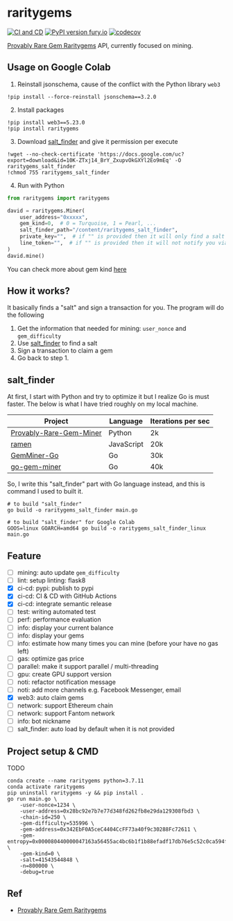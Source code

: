 # raritygems

[![CI and CD](https://github.com/jojoee/raritygems/actions/workflows/continuous-integration.yml/badge.svg?branch=master)](https://github.com/jojoee/raritygems/actions/workflows/continuous-integration.yml)
[![PyPI version fury.io](https://badge.fury.io/py/raritygems.svg)](https://pypi.python.org/pypi/raritygems/)
[![codecov](https://codecov.io/gh/jojoee/raritygems/branch/master/graph/badge.svg)](https://codecov.io/gh/jojoee/raritygems)

[Provably Rare Gem Raritygems](https://gems.alphafinance.io/#/rarity) API, currently focused on mining.

## Usage on Google Colab

1. Reinstall jsonschema, cause of the conflict with the Python library `web3`

```
!pip install --force-reinstall jsonschema==3.2.0
```

2. Install packages

```
!pip install web3==5.23.0
!pip install raritygems
```

3. Download [salt_finder](https://github.com/jojoee/raritygems#salt_finder) and give it permission per execute

```
!wget --no-check-certificate 'https://docs.google.com/uc?export=download&id=10K-ZTxj14_BrY_ZxupvOkGXYl2Eo9mEq' -O raritygems_salt_finder
!chmod 755 raritygems_salt_finder
```

4. Run with Python

```python
from raritygems import raritygems

david = raritygems.Miner(
    user_address="0xxxxx",
    gem_kind=0,  # 0 = Turquoise, 1 = Pearl, ...
    salt_finder_path="/content/raritygems_salt_finder",
    private_key="",  # if "" is provided then it will only find a salt then exit
    line_token="",  # if "" is provided then it will not notify you via LINE
)
david.mine()
```

You can check more about gem kind [here](https://github.com/jojoee/raritygems/blob/master/raritygems/helper/config.py)

## How it works?

It basically finds a "salt" and sign a transaction for you. The program will do the following

1. Get the information that needed for mining: `user_nonce` and `gem_difficulty`
2. Use [salt_finder](https://github.com/jojoee/raritygems#salt_finder) to find a salt
3. Sign a transaction to claim a gem
4. Go back to step 1.

## salt_finder

At first, I start with Python and try to optimize it but I realize Go is must faster. The below is what I have tried
roughly on my local machine.

| Project | Language | Iterations per sec |
| --- | --- | --- |
| [Provably-Rare-Gem-Miner](https://github.com/yoyoismee/Provably-Rare-Gem-Miner) | Python | 2k |
| [ramen](https://github.com/dmptrluke/ramen) | JavaScript | 20k |
| [GemMiner-Go](https://github.com/TkzcM/GemMiner-Go) | Go | 30k |
| [go-gem-miner](https://github.com/sorawit/go-gem-miner) | Go | 40k |

So, I write this "salt_finder" part with Go language instead, and this is command I used to built it.

```
# to build "salt_finder"
go build -o raritygems_salt_finder main.go

# to build "salt_finder" for Google Colab
GOOS=linux GOARCH=amd64 go build -o raritygems_salt_finder_linux main.go
```

## Feature

- [ ] mining: auto update `gem_difficulty`
- [ ] lint: setup linting: flask8
- [x] ci-cd: pypi: publish to pypi
- [x] ci-cd: CI & CD with GitHub Actions
- [x] ci-cd: integrate semantic release
- [ ] test: writing automated test
- [ ] perf: performance evaluation
- [ ] info: display your current balance
- [ ] info: display your gems
- [ ] info: estimate how many times you can mine (before your have no gas left)
- [ ] gas: optimize gas price
- [ ] parallel: make it support parallel / multi-threading
- [ ] gpu: create GPU support version
- [ ] noti: refactor notification message
- [ ] noti: add more channels e.g. Facebook Messenger, email
- [x] web3: auto claim gems
- [ ] network: support Ethereum chain
- [ ] network: support Fantom network
- [ ] info: bot nickname
- [ ] salt_finder: auto load by default when it is not provided

## Project setup & CMD

TODO

```
conda create --name raritygems python=3.7.11
conda activate raritygems
pip uninstall raritygems -y && pip install .
go run main.go \
    -user-nonce=1234 \
    -user-address=0x28bc92e7b7e77d348fd262fb8e29da129308fbd3 \
    -chain-id=250 \
    -gem-difficulty=535996 \
    -gem-address=0x342EbF0A5ceC4404CcFF73a40f9c30288Fc72611 \
    -gem-entropy=0x000080440000047163a56455ac4bc6b1f1b88efadf17db76e5c52c0ca594fd9b \
    -gem-kind=0 \
    -salt=41543544848 \
    -n=800000 \
    -debug=true
```

## Ref

- [Provably Rare Gem Raritygems](https://gems.alphafinance.io/#/rarity)
